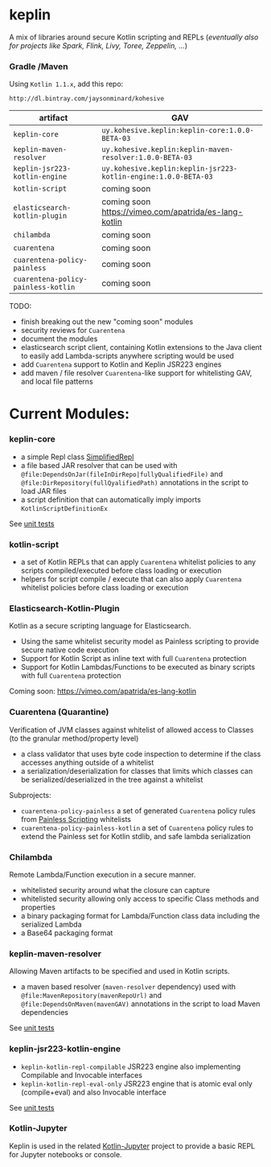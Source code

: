 # keplin

A mix of libraries around secure Kotlin scripting and REPLs (_eventually also for projects like Spark, Flink, Livy, Toree, Zeppelin, ..._)

### Gradle /Maven

Using `Kotlin 1.1.x`, add this repo:

```
http://dl.bintray.com/jaysonminard/kohesive
```

|artifact|GAV|
|---|---|
|`keplin-core`|`uy.kohesive.keplin:keplin-core:1.0.0-BETA-03`|
|`keplin-maven-resolver`|`uy.kohesive.keplin:keplin-maven-resolver:1.0.0-BETA-03`|
|`keplin-jsr223-kotlin-engine`|`uy.kohesive.keplin:keplin-jsr223-kotlin-engine:1.0.0-BETA-03`|
|`kotlin-script`|coming soon|
|`elasticsearch-kotlin-plugin`|coming soon https://vimeo.com/apatrida/es-lang-kotlin |
|`chilambda`|coming soon|
|`cuarentena`|coming soon|
|`cuarentena-policy-painless`|coming soon|
|`cuarentena-policy-painless-kotlin`|coming soon|

TODO:  

* finish breaking out the new "coming soon" modules
* security reviews for `Cuarentena`
* document the modules
* elasticsearch script client, containing Kotlin extensions to the Java client to easily add Lambda-scripts anywhere scripting would be used
* add `Cuarentena` support to Kotlin and Keplin JSR223 engines
* add maven / file resolver `Cuarentena`-like support for whitelisting GAV, and local file patterns

# Current Modules:

### keplin-core

* a simple Repl class [SimplifiedRepl](./core/src/main/kotlin/uy/kohesive/keplin/kotlin/script/SimplifiedRepl.kt)
* a file based JAR resolver that can be used with `@file:DependsOnJar(fileInDirRepo|fullyQualifiedFile)` and `@file:DirRepository(fullQyalifiedPath)` annotations in the script to load JAR files
* a script definition that can automatically imply imports `KotlinScriptDefinitionEx`

See [unit tests](./core/src/test/kotlin/uy/kohesive/keplin/kotlin/script)

### kotlin-script

* a set of Kotlin REPLs that can apply `Cuarentena` whitelist policies to any scripts compiled/executed before class loading or execution
* helpers for script compile / execute that can also apply `Cuarentena` whitelist policies before class loading or execution

### Elasticsearch-Kotlin-Plugin

Kotlin as a secure scripting language for Elasticsearch.  

* Using the same whitelist security model as Painless scripting to provide secure native code execution
* Support for Kotlin Script as inline text with full `Cuarentena` protection
* Support for Kotlin Lambdas/Functions to be executed as binary scripts with full `Cuarentena` protection

Coming soon:  https://vimeo.com/apatrida/es-lang-kotlin

### Cuarentena (Quarantine)

Verification of JVM classes against whitelist of allowed access to Classes (to the granular method/property level)

* a class validator that uses byte code inspection to determine if the class accesses anything outside of a whitelist
* a serialization/deserialization for classes that limits which classes can be serialized/deserialized in the tree against a whitelist

Subprojects:

* `cuarentena-policy-painless` a set of generated `Cuarentena` policy rules from [Painless Scripting](https://www.elastic.co/guide/en/elasticsearch/reference/master/modules-scripting-painless.html) whitelists
* `cuarentena-policy-painless-kotlin` a set of `Cuarentena` policy rules to extend the Painless set for Kotlin stdlib, and safe lambda serialization

### Chilambda

Remote Lambda/Function execution in a secure manner.

* whitelisted security around what the closure can capture
* whitelisted security allowing only access to specific Class methods and properties
* a binary packaging format for Lambda/Function class data including the serialized Lambda
* a Base64 packaging format

### keplin-maven-resolver

Allowing Maven artifacts to be specified and used in Kotlin scripts.

* a maven based resolver (`maven-resolver` dependency) used with `@file:MavenRepository(mavenRepoUrl)` and `@file:DependsOnMaven(mavenGAV)` annotations in the script to load Maven dependencies

See [unit tests](./maven-resolver/src/test/kotlin/uy/kohesive/keplin/kotlin/script/resolver/maven)

### keplin-jsr223-kotlin-engine

* `keplin-kotlin-repl-compilable` JSR223 engine also implementing Compilable and Invocable interfaces
* `keplin-kotlin-repl-eval-only` JSR223 engine that is atomic eval only (compile+eval) and also Invocable interface

See [unit tests](./jsr223-engine/src/test/kotlin/uy/kohesive/keplin/kotlin/script/jsr223)

### Kotlin-Jupyter 

Keplin is used in the related [Kotlin-Jupyter](https://github.com/ligee/kotlin-jupyter) project to provide a basic REPL for Jupyter notebooks or console.
